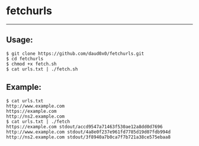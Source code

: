 # fetchurls
---
## Usage:
	$ git clone https://github.com/daud0x0/fetchurls.git
	$ cd fetchurls
	$ chmod +x fetch.sh
	$ cat urls.txt | ./fetch.sh

## Example:
	$ cat urls.txt
	http://www.example.com
	https://example.com
	http://ns2.example.com
	$ cat urls.txt | ./fetch
	https://example.com stdout/accd9547a71463f530ae12a8dd0d7696
	http://www.example.com stdout/4a8e0f237e961fd7785d19d07fdb994d
	http://ns2.example.com stdout/3f8940a7b0ca7f7b721a38ce575ebaa8
